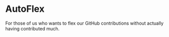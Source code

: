 # AutoFlex
For those of us who wants to flex our GitHub contributions without actually having contributed much.
